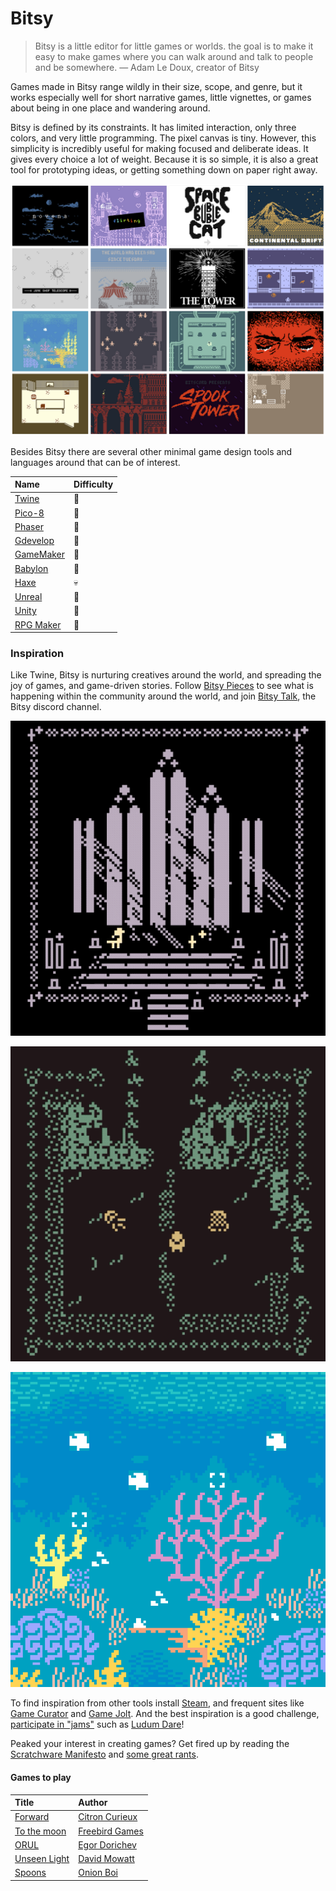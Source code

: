 # Bitsy

> Bitsy is a little editor for little games or worlds. the goal is to make it easy to make games where you can walk around and talk to people and be somewhere. — Adam Le Doux, creator of Bitsy

Games made in Bitsy range wildly in their size, scope, and genre, but it works especially well for short narrative games, little vignettes, or games about being in one place and wandering around. 

Bitsy is defined by its constraints. It has limited interaction, only three colors, and very little programming. The pixel canvas is tiny. However, this simplicity is incredibly useful for making focused and deliberate ideas. It gives every choice a lot of weight. Because it is so simple, it is also a great tool for prototyping ideas, or getting something down on paper right away. 

![](../../../.gitbook/assets/bitsybest.png)

Besides Bitsy there are several other minimal game design tools and languages around that can be of interest.

| Name | Difficulty |
| :--- | :--- |
| [Twine](https://twinery.org/) | 🍰 |
| [Pico-8](https://www.lexaloffle.com/pico-8.php) | 🧚 |
| [Phaser](https://phaser.io/) | 🧚 |
| [Gdevelop](https://gdevelop-app.com/) | 🧚 |
| [GameMaker](https://www.yoyogames.com/) | 🧚 |
| [Babylon](https://www.babylonjs.com/games/) | 🧚 |
| [Haxe](https://haxe.org/) | 💀 |
| [Unreal](https://www.unrealengine.com/) | 🧚 |
| [Unity](https://unity.com/) | 🧚 |
| [RPG Maker](https://en.wikipedia.org/wiki/RPG_Maker) | 🍰 |

### Inspiration

Like Twine, Bitsy is nurturing creatives around the world, and spreading the joy of games, and game-driven stories. Follow [Bitsy Pieces](https://twitter.com/bitsypcs) to see what is happening within the community around the world, and join [Bitsy Talk](https://discordapp.com/invite/9rAjhtr), the Bitsy discord channel. 

![Novena by Cecile Richard \(https://haraiva.itch.io/novena\)](../../../.gitbook/assets/novena%20%281%29.gif)

![Depths by Marc Wonnacott \(https://candle.itch.io/depths\)](../../../.gitbook/assets/depths.gif)

![The Fever by AYolland \(https://ayolland.itch.io/fever\)](../../../.gitbook/assets/bitsy-thefever.gif)

To find inspiration from other tools install [Steam](https://store.steampowered.com/), and frequent sites like [Game Curator](https://game-curator.com/) and [Game Jolt](https://gamejolt.com/). And the best inspiration is a good challenge, [participate in "jams"](https://itch.io/jam/) such as [Ludum Dare](https://ldjam.com/)!

Peaked your interest in creating games? Get fired up by reading the [Scratchware Manifesto](http://homeoftheunderdogs.net/scratch.php) and [some great rants](https://voec.itch.io/zineszineszines).

#### Games to play

| Title | Author |
| :--- | :--- |
| [Forward](https://citron-curieux.itch.io/forward) | [Citron Curieux](https://citron-curieux.itch.io/) |
| [To the moon](https://freebirdgames.com/to_the_moon/) | [Freebird Games](https://freebirdgames.com/) |
| [ORUL](https://egordorichev.itch.io/orul) | [Egor Dorichev](https://egordorichev.itch.io/) |
| [Unseen Light](https://ducklingsmith.itch.io/the-unseen-light) | [David Mowatt](https://ducklingsmith.itch.io/) |
| [Spoons](https://le-onionboi.itch.io/spoons) | [Onion Boi](https://le-onionboi.itch.io/) |

